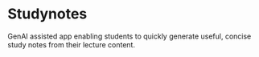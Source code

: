 # Studynotes
GenAI assisted app enabling students to quickly generate useful, concise study notes from their lecture content. 
